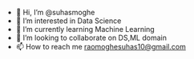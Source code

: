 - 👋 Hi, I’m @suhasmoghe
- 👀 I’m interested in Data Science
- 🌱 I’m currently learning Machine Learning
- 💞️ I’m looking to collaborate on DS,ML domain
- 📫 How to reach me raomoghesuhas10@gmail.com

<!---
suhasmoghe/suhasmoghe is a ✨ special ✨ repository because its `README.md` (this file) appears on your GitHub profile.
You can click the Preview link to take a look at your changes.
--->
